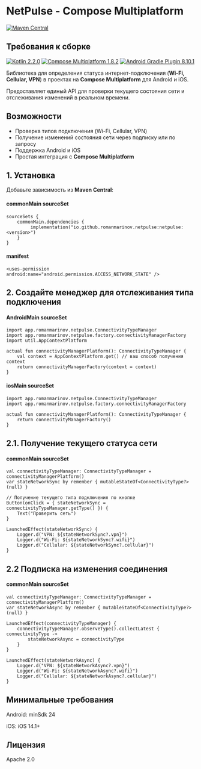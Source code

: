 # NetPulse - Compose Multiplatform

[![Maven Central](https://img.shields.io/maven-central/v/io.github.romanmarinov.netpulse/netpulse)](https://search.maven.org/artifact/io.github.romanmarinov.netpulse/netpulse)

## Требования к сборке

[![Kotlin 2.2.0](https://img.shields.io/badge/Kotlin-2.2.0-blue?style=flat-square)](https://kotlinlang.org/)&#32;
[![Compose Multiplatform 1.8.2](https://img.shields.io/badge/Compose%20Multiplatform-1.8.2-purple?style=flat-square)](https://github.com/JetBrains/compose-multiplatform)&#32;
[![Android Gradle Plugin 8.10.1](https://img.shields.io/badge/Android%20Gradle%20Plugin-8.10.1-green?style=flat-square)](https://developer.android.com/studio/releases/gradle-plugin)


Библиотека для определения статуса интернет-подключения (**Wi-Fi, Cellular, VPN**) в проектах на **Compose Multiplatform** для Android и iOS.  

Предоставляет единый API для проверки текущего состояния сети и отслеживания изменений в реальном времени.

## Возможности
  
- Проверка типов подключения (Wi-Fi, Cellular, VPN)  
- Получение изменений состояния сети через подписку или по запросу
- Поддержка Android и iOS
- Простая интеграция с **Compose Multiplatform**  

## 1. Установка

Добавьте зависимость из **Maven Central**:
#### commonMain sourceSet 
```
sourceSets {
    commonMain.dependencies {
         implementation("io.github.romanmarinov.netpulse:netpulse:<version>")
    }
}
```
#### manifest 
```
<uses-permission android:name="android.permission.ACCESS_NETWORK_STATE" />
```
## 2. Создайте менеджер для отслеживания типа подключения
#### AndroidMain sourceSet 
```
import app.romanmarinov.netpulse.ConnectivityTypeManager
import app.romanmarinov.netpulse.factory.connectivityManagerFactory
import util.AppContextPlatform

actual fun connectivityManagerPlatform(): ConnectivityTypeManager {
    val context = AppContextPlatform.get() // ваш способ получения context
    return connectivityManagerFactory(context = context)
}
```
#### iosMain sourceSet 
```
import app.romanmarinov.netpulse.ConnectivityTypeManager
import app.romanmarinov.netpulse.factory.connectivityManagerFactory

actual fun connectivityManagerPlatform(): ConnectivityTypeManager {
    return connectivityManagerFactory()
}
```
## 2.1. Получение текущего статуса сети
#### commonMain sourceSet 
```
val connectivityTypeManager: ConnectivityTypeManager = connectivityManagerPlatform()
var stateNetworkSync by remember { mutableStateOf<ConnectivityType?>(null) }

// Получение текущего типа подключения по кнопке
Button(onClick = { stateNetworkSync = connectivityTypeManager.getType() }) {
    Text("Проверить сеть")
}

LaunchedEffect(stateNetworkSync) {
    Logger.d("VPN: ${stateNetworkSync?.vpn}")
    Logger.d("Wi-Fi: ${stateNetworkSync?.wifi}")
    Logger.d("Cellular: ${stateNetworkSync?.cellular}")
}
```
## 2.2 Подписка на изменения соединения
#### commonMain sourceSet 
```
val connectivityTypeManager: ConnectivityTypeManager = connectivityManagerPlatform()
var stateNetworkAsync by remember { mutableStateOf<ConnectivityType?>(null) }

LaunchedEffect(connectivityTypeManager) {
    connectivityTypeManager.observeType().collectLatest { connectivityType ->
        stateNetworkAsync = connectivityType
    }
}

LaunchedEffect(stateNetworkAsync) {
    Logger.d("VPN: ${stateNetworkAsync?.vpn}")
    Logger.d("Wi-Fi: ${stateNetworkAsync?.wifi}")
    Logger.d("Cellular: ${stateNetworkAsync?.cellular}")
}
```
## Минимальные требования

Android: minSdk 24

iOS: iOS 14.1+

## Лицензия

Apache 2.0

